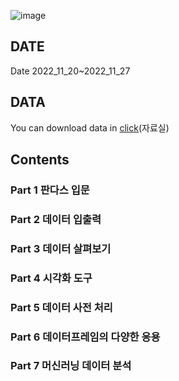 ![image](https://user-images.githubusercontent.com/87477828/204117439-8c26ef78-a570-44a9-a3ef-0b0c3ba8f26c.png)

## DATE
Date 2022_11_20~2022_11_27
## DATA
You can download data in [click](http://infopub.co.kr/)(자료실)

## Contents
### Part 1 판다스 입문
### Part 2 데이터 입출력
### Part 3 데이터 살펴보기
### Part 4 시각화 도구
### Part 5 데이터 사전 처리
### Part 6 데이터프레임의 다양한 응용
### Part 7 머신러닝 데이터 분석
